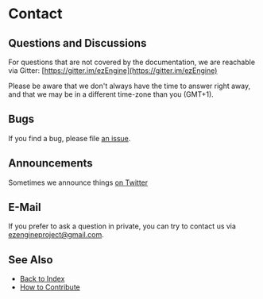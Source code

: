 # Contact

## Questions and Discussions

For questions that are not covered by the documentation, we are reachable via Gitter: [https://gitter.im/ezEngine](https://gitter.im/ezEngine)

Please be aware that we don't always have the time to answer right away, and that we may be in a different time-zone than you (GMT+1).

## Bugs

If you find a bug, please file [an issue](https://github.com/ezEngine/ezEngine/issues).

## Announcements

Sometimes we announce things [on Twitter](https://twitter.com/ezengineproject)

## E-Mail

If you prefer to ask a question in private, you can try to contact us via [ezengineproject@gmail.com](mailto:ezengineproject@gmail.com).

## See Also

* [Back to Index](../index.md)
* [How to Contribute](../contribute/how-to-contribute.md)